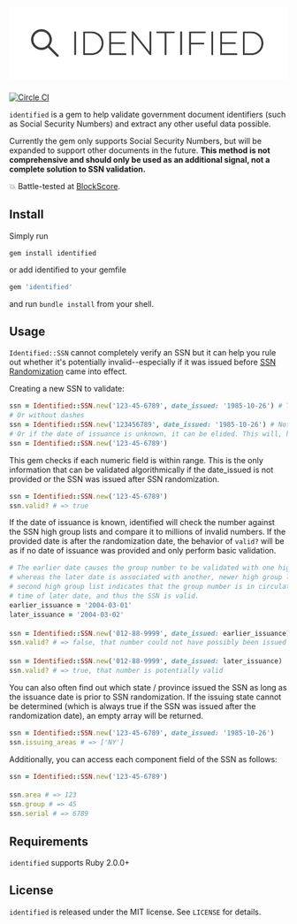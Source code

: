 ![identified](identified_logo.png)
----
[![Circle CI](https://circleci.com/gh/dgollahon/identified.svg?style=svg)](https://circleci.com/gh/dgollahon/identified)

`identified` is a gem to help validate government document identifiers (such as Social Security Numbers) and extract any other useful data possible.

Currently the gem only supports Social Security Numbers, but will be expanded to support other documents in the future.  **This method is not comprehensive and should only be used as an additional signal, not a complete solution to SSN validation.**

:boom: Battle-tested at [BlockScore](https://blockscore.com).

## Install

Simply run
```shell
gem install identified
```

or add identified to your gemfile

```ruby
gem 'identified'
```

and run `bundle install` from your shell.

## Usage

`Identified::SSN` cannot completely verify an SSN but it can help you rule out whether it's potentially invalid--especially if it was issued before [SSN Randomization](http://www.ssa.gov/employer/randomization.html) came into effect.

Creating a new SSN to validate:

```ruby
ssn = Identified::SSN.new('123-45-6789', date_issued: '1985-10-26') # The date must be in `yyyy-mm-dd` format.
# Or without dashes
ssn = Identified::SSN.new('123456789', date_issued: '1985-10-26') # Note: ssn.to_s will still return '123-45-6789'
# Or if the date of issuance is unknown, it can be elided. This will, however, notably reduce validation quality.
ssn = Identified::SSN.new('123-45-6789')
```

This gem checks if each numeric field is within range. This is the only information that can be validated algorithmically if the date_issued is not provided or the SSN was issued after SSN randomization.

```ruby
ssn = Identified::SSN.new('123-45-6789')
ssn.valid? # => true
```

If the date of issuance is known, identified will check the number against the SSN high group lists and compare it to millions of invalid numbers. If the provided date is after the randomization date, the behavior of `valid?` will be as if no date of issuance was provided and only perform basic validation.

```ruby
# The earlier date causes the group number to be validated with one high group list
# whereas the later date is associated with another, newer high group list. The
# second high group list indicates that the group number is in circulation at the
# time of later date, and thus the SSN is valid.
earlier_issuance = '2004-03-01'
later_issuance = '2004-03-02'

ssn = Identified::SSN.new('012-88-9999', date_issued: earlier_issuance)
ssn.valid? # => false, that number could not have possibly been issued on that date.

ssn = Identified::SSN.new('012-88-9999', date_issued: later_issuance)
ssn.valid? # => true, that number is potentially valid
```

You can also often find out which state / province issued the SSN as long as the issuance date is prior to SSN randomization. If the issuing state cannot be determined (which is always true if the SSN was issued after the randomization date), an empty array will be returned.

```ruby
ssn = Identified::SSN.new('123-45-6789', date_issued: '1985-10-26')
ssn.issuing_areas # => ['NY']
```

Additionally, you can access each component field of the SSN as follows:

```ruby
ssn = Identified::SSN.new('123-45-6789')

ssn.area # => 123
ssn.group # => 45
ssn.serial # => 6789
```

## Requirements
`identified` supports Ruby 2.0.0+

## License

`identified` is released under the MIT license. See `LICENSE` for details.
